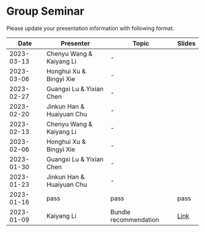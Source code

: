 # Group Seminar
Please update your presentation information with following format.

| Date  | Presenter | Topic | Slides |
| ------------- | ------------- | ------------- | ------------- |
| 2023-03-13  | Chenyu Wang & Kaiyang Li | - | |
| 2023-03-06  | Honghui Xu & Bingyi Xie | - | |
| 2023-02-27  | Guangxi Lu & Yixian Chen  | - | |
| 2023-02-20  | Jinkun Han & Huaiyuan Chu | - | |
| 2023-02-13  | Chenyu Wang & Kaiyang Li | - | |
| 2023-02-06  | Honghui Xu & Bingyi Xie | - | |
| 2023-01-30  | Guangxi Lu & Yixian Chen  | - | |
| 2023-01-23  | Jinkun Han & Huaiyuan Chu | - | |
| 2023-01-16  | pass  | pass | pass |
| 2023-01-09  | Kaiyang Li  | Bundle recommendation | [Link](https://github.com/KK429312/Presentation_Schedule/tree/main/slides/Kaiyang%20Li) |

